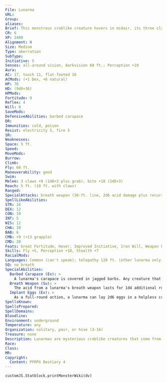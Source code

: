 ```yaml
---
File: Lunarma
URL: 
Group: 
aliases: 
Brief: This monstrous crablike creature hovers in midair, its three clawed tentacles snapping aggressively.
CR: 6
XP: 2400
Alignment: N
Size: Medium
Type: aberration
SubType: 
Initiative: 5
Senses: all-around vision, darkvision 60 ft.; Perception +10
Aura: 
AC: 17, touch 11, flat-footed 16
ACMods: (+1 Dex, +6 natural)
HP: 76
HD: (9d8+36)
HPMods: 
Fortitude: 9
Reflex: 4
Will: 9
SaveMods: 
DefensiveAbilities: barbed carapace
DR: 
Immunities: cold, poison
Resist: electricity 5, fire 5
SR: 
Weaknesses: 
Space: 5 ft.
Speed: 
MoveMods: 
Burrow: 
Climb: 
Fly: 60 ft.
Maneuverability: good
Swim: 
Melee: 3 claws +9 (1d8+3 plus grab), bite +10 (1d6+3)
Reach: 5 ft. (10 ft. with claws)
Ranged: 
SpecialAttacks: breath weapon (30-ft. line, 2d6 acid damage plus recurring damage, Reflex DC 18 half, usable every 1d4 rounds), constrict (1d8+3), implant eggs
SpellLikeAbilities: 
STR: 16
DEX: 12
CON: 19
INT: 5
WIS: 12
CHA: 10
BAB: 6
CMB: +9 (+13 grapple)
CMD: 20
Feats: Great Fortitude, Hover, Improved Initiative, Iron Will, Weapon Focus (bite)
Skills: Fly +5, Perception +10, Stealth +7
RacialMods: 
Languages: Common (can't speak); telepathy 120 ft. (other lunarma only)
SQ: no breath
SpecialAbilities:
  Barbed Carapace (Ex): >
    A lunarma's carapace is covered in jagged barbs. Any creature that grapples a lunarma or attacks it with unarmed strikes or natural weapons takes 1d4 points of damage from the vicious barbs. Using a reach weapon does not endanger the attacker this way.
  Breath Weapon (Su): >
    The acid from a lunarma's breath weapon lasts for 1d4 additional rounds, dealing 2d6 points of acid damage on its turn to any creature that took damage from the breath weapon. Washing off the acid with water or other liquid is a full-round action that ends the continuing damage.
  Implant Eggs (Ex): >
    As a full-round action, a lunarma can lay 2d6 eggs in a helpless creature. The eggs hatch after 24 hours and each deals 1 point of Con damage per hour as they feed on the host. After 1d2 days of eating, the larvae crawl out and find a safe place to mature into adults. A remove disease spell rids a creature of all implanted eggs or larvae, or they can be removed one at a time by using the Heal skill to treat deadly wounds.
SpellsKnown: 
SpellsPrepared: 
SpellDomains: 
Bloodline: 
Environment: underground
Temperature: any
Organization: solitary, pair, or hive (3-16)
Treasure: none
Description: Lunarmas are mysterious crablike creatures that come from space. They move by floating through the air and can eat flesh, wood, bone, and certain kinds of sand and dust. Highly aggressive, they attack by dropping on prey from above and grabbing it with their limbs, using their breath weapon to injure multiple creatures for easier capture, feeding, and implantation. Efficient in its digestion and reproduction, a single lunarma can depopulate a village in a few days, spawning dozens of offspring that scatter in search of more prey. Fortunately, an adult lunarma lives no longer than a year. During this time, it seeks to eat and find living prey in which to lay its eggs. A newly spawned lunarma forms a cocoon in which it metamorphoses into a preadult, emerging when it senses food. It can remain dormant in its cocoon for centuries, and clusters of eggs have been found in sealed caverns beneath icy surfaces, as well as on cold moons and drifting asteroids-as if placed there by an intelligent creature. Though lunarmas are able to communicate among themselves telepathically, they're only barely intelligent, and their thoughts are primitive. They have no known culture, and their desires are limited to feeding and procreation. The only instinct they seem to have beyond that is a violent aversion to flumphs, which they attack on sight. An adult lunarma is nearly 5 feet across and weighs 400 pounds.
Race: 
Class: 
MR: 
Copyright:
  Content: PFRPG Bestiary 4
---
```

```dataviewjs
customJS.Statblock.printMonsterWiki(dv)
```
